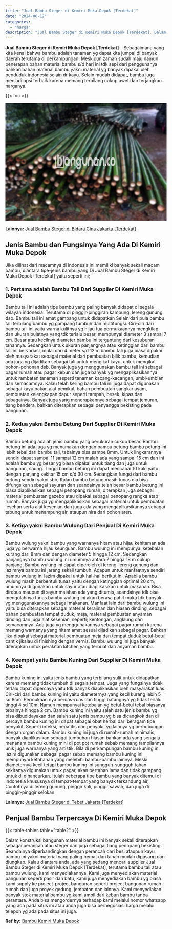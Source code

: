 ```yaml
---
title: "Jual Bambu Steger di Kemiri Muka Depok [Terdekat]"
date: "2024-06-12"
categories: 
  - "harga"
description: "Jual Bambu Steger di Kemiri Muka Depok [Terdekat]. Dalam konstruksi bangunan material bambu ini banyak sekali diterapkan sebagai perancah atau steger dan jug..."
---
```


**Jual Bambu Steger di Kemiri Muka Depok \[Terdekat\]** – Sebagaimana yang kita kenal bahwa bambu adalah tanaman yg dapat kita jumpai di banyak daerah terutama di perkampungan. Meskipun zaman sudah maju namun penerapan bahan material bambu s/d hari ini tdk sepi dari penggunanya bahkan bahan material bambu yakni material yg banyak dipakai oleh penduduk indonesia selain dr kayu. Selain mudah didapat, bambu juga menjadi opsi terbaik karena memang terbilang cukup awet dan terjangkau harganya.

{{< toc >}}

![Jual Bambu Steger di Kemiri Muka Depok [Terdekat]](/images/jual-bambu-tali-33.png)

**Lainnya:** [Jual Bambu Steger di Bidara Cina Jakarta \[Terdekat\]](https://bambu.bangunan.co/jual-bambu-steger-di-bidara-cina-jakarta-terdekat/)

## Jenis Bambu dan Fungsinya Yang Ada Di Kemiri Muka Depok

Jika dilihat dari macamnya di indonesia ini memiliki banyak sekali macam bambu, diantara tipe-jenis bambu yang Di Jual Bambu Steger di Kemiri Muka Depok \[Terdekat\] yaitu seperti ini;

### 1\. Pertama adalah Bambu Tali Dari Supplier Di Kemiri Muka Depok

Bambu tali ini adalah tipe bambu yang paling banyak didapat di segala wilayah indonesia. Terutama di pinggir-pinggiran kampung, lereng gunung dsb. Bambu tali ini amat gampang untuk didapatkan Selain dari pula bambu tali terbilang bambu yg gampang tumbuh dan multifungsi. Ciri-ciri dari bambu tali ini yaitu warna kulitnya yg hijau tua permukaannya mengkilap dan ukuran bulatnya yang tdk terlalu besar, mempunyai diameter 3 sampai 7 cm. Besar atau kecilnya diameter bambu ini tergantung dari kesuburan tanahnya. Sedangkan untuk ukuran panjangnya atau ketinggian dari bambu tali ini bervariasi, mulai dari 4 meter s/d 12 m bambu tali juga biasa dipakai oleh masyarakat sebagai material dari pembuatan bilik bambu, kemudian ada juga yg dijadikan sebagai tali untuk mengikat kayu, untuk mengikat pohon-pohonan dsb. Banyak juga yg menggunakan bambu tali ini sebagai pagar rumah atau pagar kebun dan juga banyak yg mengaplikasikannya untuk rambatan tanaman seperti tanaman kacang-kacangan, umbi-umbian dan semacamnya. Kalau telah kering bambu tali ini juga dapat digunakan sebagai kayu bakar, alat pemikul, bahan pembuatan sangkar ayam, pembuatan kelengkapan dapur seperti tampah, besek, kipas dan sebagainya. Banyak juga yang menerapkannya sebagai tempat jemuran, tiang bendera, bahkan diterapkan sebagai penyangga bekisting pada bangunan.

### 2\. Kedua yakni Bambu Betung Dari Supplier Di Kemiri Muka Depok

Bambu betung adalah jenis bambu yang berukuran cukup besar. Bambu betung ini ada juga yg menamakan dengan bambu petung bambu petung ini lebih tebal dari bambu tali, tebalnya bisa sampe 8mm. Untuk lingkarannya sendiri dapat sampai 11 sampai 12 cm malah ada yang sampai 15 cm dan ini adalah bambu yg besar yg biasa dipakai untuk tiang dan juga untuk bangunan, saung. Tinggi bambu betung ini dapat mencapai 10 kaki yaitu dengan panjang sekitar 15 cm s/d 30 cm. Sedangkan fungsi dari bambu betung sendiri yakni sbb; Kalau bambu betung masih tunas dia bisa difungsikan sebagai sayuran dan seandainya telah besar bambu betung ini biasa diaplikasikan sebagai penopang rumah, diterapkan juga sebagai material pembuatan gazebo atau dipakai sebagai penopang rangka atap rumah. Banyak juga yg mengaplikasikan sebagai material untuk pembuatan lesehan serta alat kesenian dan juga ada yang mengaplikasikannya sebagai tabung untuk menampung air, ataupun nira dari pohon aren.

### 3\. Ketiga yakni Bambu Wulung Dari Penjual Di Kemiri Muka Depok

Bambu wulung yakni bambu yang warnanya hitam atau hijau kehitaman ada juga yg berwarna hijau keunguan. Bambu wulung ini mempunyai ketebalan kurang dari 8mm dan dengan diameter 5 hingga 12 cm. Sedangkan panjangnya bambu wulung ini umumnya antara 7 hingga 18 m cukup panjang. Bambu wulung ini dapat diperoleh di lereng-lereng gunung dan lazimnya bambu ini jarang sekali tumbuh. Adapun untuk manfaatnya sendiri bambu wulung ini lazim dipakai untuk hal-hal berikut ini. Apabila bambu wulung masih berbentuk tunas yaitu dengan ketinggian optimal 20 cm, umumnya di gunakan untuk sayur atau diaplikasikan untuk makanan. Bisa direbus maupun di sayur malahan ada yang ditumis, seandainya tdk bisa mengolahnya tunas bambu wulung ini akan berasa pahit maka tdk banyak yg menggunakannya sebagai makanan. Manfaat lain dari bambu wulung ini yaitu bisa diterapkan sebagai material kerajinan dan hiasan dinding, sebagai bahan pembuatan tempat duduk, meja, material pembuatan anyaman dinding dan juga alat kesenian, seperti; kentongan, angklung dan semacamnya. Ada juga yg menggunakannya sebagai pagar rumah karena memang warnanya yang hitam amat sesuai dijadikan sebagai pagar. Bahkan jika dipakai sebagai material pembuatan meja dan tempat duduk betul-betul cantik jikalau di finishing dengan vernis. Bambu wulung ini juga banyak diterapkan untuk peralatan kitchen yang terbuat dari anyaman bambu.

### 4\. Keempat yaitu Bambu Kuning Dari Supplier Di Kemiri Muka Depok

Bambu kuning ini yaitu jenis bambu yang terbilang sulit untuk didapatkan karena memang tidak tumbuh di segala tempat. Juga yang fungsinya tidak terlalu dapat dipercaya yaitu tdk banyak diaplikasikan oleh masyarakat luas. Ciri-ciri dari bambu kuning ini yaitu diameternya yang kecil kurang lebih 5 sd 8cm. Permukaan nya beruas-ruas dan tinggi batangnya yg tidak terlalu tinggi 4 sd 10m. Namun mempunyai ketebalan yg betul-betul tebal biasanya tebalnya hingga 2 cm. Bambu kuning ini yaitu salah satu jenis bambu yg bisa dibudidayakan dan salah satu jenis bambu yg bisa dicangkok dan di percaya bambu kuning ini dapat sebagai obat herbal dari beragam tipe penyakit. Seperti infeksi, hepatitis dan penyakit yg lainnya yg berhubungan dengan organ dalam. Bambu kuning ini juga di rumah-rumah minimalis, banyak diaplikasikan sebagai tumbuhan hiasan bahkan ada yang sengaja menanam bambu kuning mini di pot pot rumah sebab memang tampilannya unik juga warnanya yang artistik. Bila di perkampungan bambu kuning ini lazim digunakan sebagai pagar sebab memang bambu kuning ini mempunyai ketahanan yang melebihi bambu-bambu lainnya. Meski diameternya kecil tetapi bambu kuning ini sungguh-sungguh tahan sekiranya digunakan untuk pagar, akan bertahan lama dan tidak gampang untuk di dihancurkan. Itulah beberapa tipe bambu yang banyak ditemui di indonesia khususnya di tempat-tempat yang banyak terkandung air, Contohnya di lereng gunung, pinggir kali, pinggir sawah, dan juga di pinggir-pinggir selokan.

**Lainnya:** [Jual Bambu Steger di Tebet Jakarta \[Terdekat\]](https://bambu.bangunan.co/jual-bambu-steger-di-tebet-jakarta-terdekat/)

## Penjual Bambu Terpercaya Di Kemiri Muka Depok

{{< table-tables table="table2" >}}

Dalam konstruksi bangunan material bambu ini banyak sekali diterapkan sebagai perancah atau steger dan juga sebagai tiang penopang bekisting. Seandainya diperbandingkan dengan perancah dari besi ataupun kayu bambu ini yakni material yang paling hemat dan tahan mudah dipasang dan diungkap. Kalau diantara anda, ada yang sedang mencari supplier Jual Bambu Steger di Kemiri Muka Depok \[Terdekat\], terutama bambu tali atau bambu wulung, kami menyediakannya. Kami juga menyediakan material bangunan seperti pasir dan batu, kami juga menyediakan bambu yg biasa kami supply ke project-project bangunan seperti project bangunan rumah-rumah dan juga proyek gedung, jembatan dan lainnya. Kami menyediakan banyak stok material bambu yg kami ambil dari kebun bambu tanpa perantara. Anda bisa mengordernya terhadap kami melalui nomor whatsapp yang ada pada situs ini atau anda juga bisa bernegosiasi harga melalui telepon yg ada pada situs ini juga.

**Ref by:** [Bambu Kemiri Muka Depok](https://id.wikipedia.org/wiki/Bambu)
